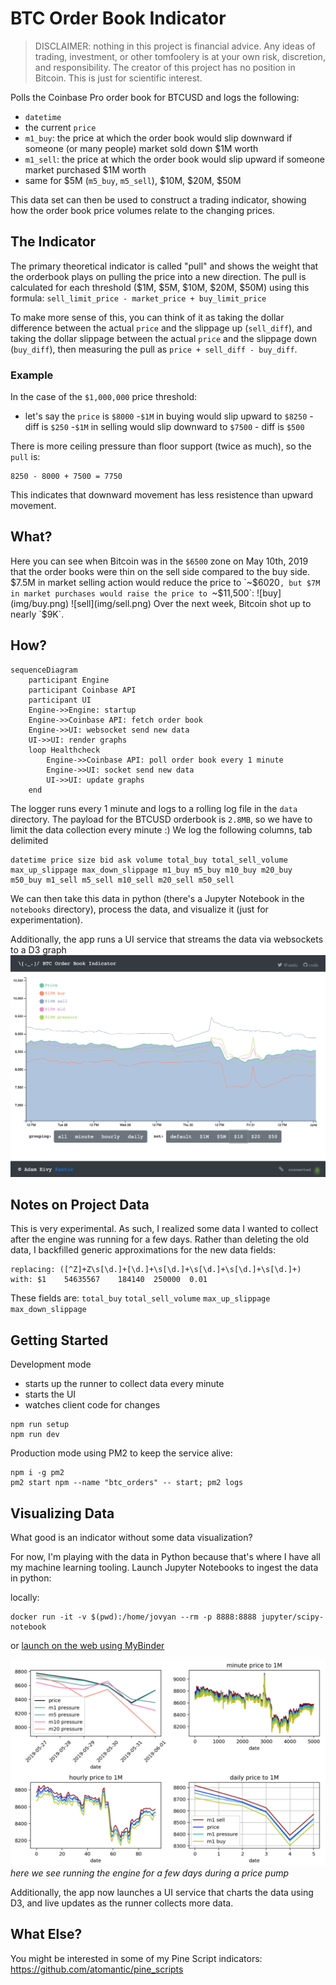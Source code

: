 # BTC Order Book Indicator

> DISCLAIMER: nothing in this project is financial advice. Any ideas of trading, investment, or other tomfoolery is at your own risk, discretion, and responsibility. The creator of this project has no position in Bitcoin. This is just for scientific interest.

Polls the Coinbase Pro order book for BTCUSD and logs the following:
- `datetime`
- the current `price`
- `m1_buy`: the price at which the order book would slip downward if someone (or many people) market sold down $1M worth
- `m1_sell`: the price at which the order book would slip upward if someone market purchased $1M worth
- same for $5M (`m5_buy`, `m5_sell`), $10M, $20M, $50M

This data set can then be used to construct a trading indicator, showing how the order book price volumes relate to the changing prices.

## The Indicator
The primary theoretical indicator is called "pull" and shows the weight that the orderbook plays on pulling the price into a new direction. The pull is calculated for each threshold ($1M, $5M, $10M, $20M, $50M) using this formula: 
`sell_limit_price - market_price + buy_limit_price`

To make more sense of this, you can think of it as taking the dollar difference between the actual `price` and the slippage up (`sell_diff`), and taking the dollar slippage between the actual `price` and the slippage down (`buy_diff`), then measuring the pull as `price + sell_diff - buy_diff`.

### Example
In the case of the `$1,000,000` price threshold: 
- let's say the `price` is `$8000`
-`$1M` in buying would slip upward to `$8250` - diff is `$250`
-`$1M` in selling would slip downward to `$7500` - diff is `$500`

There is more ceiling pressure than floor support (twice as much), so the `pull` is:
```
8250 - 8000 + 7500 = 7750
```

This indicates that downward movement has less resistence than upward movement.

## What?
Here you can see when Bitcoin was in the `$6500` zone on May 10th, 2019 that the order books were thin on the sell side compared to the buy side. $7.5M in market selling action would reduce the price to `~$6020`, but $7M in market purchases would raise the price to `~$11,500`:
![buy](img/buy.png)
![sell](img/sell.png)
Over the next week, Bitcoin shot up to nearly `$9K`.

## How?

```mermaid
sequenceDiagram
    participant Engine
    participant Coinbase API
    participant UI
    Engine->>Engine: startup
    Engine->>Coinbase API: fetch order book
    Engine->>UI: websocket send new data
    UI->>UI: render graphs
    loop Healthcheck
        Engine->>Coinbase API: poll order book every 1 minute
        Engine->>UI: socket send new data
        UI->>UI: update graphs
    end
```

The logger runs every 1 minute and logs to a rolling log file in the `data` directory.
The payload for the BTCUSD orderbook is `2.8MB`, so we have to limit the data collection every minute :)
We log the following columns, tab delimited
```
datetime price size bid ask volume total_buy total_sell_volume max_up_slippage max_down_slippage m1_buy m5_buy m10_buy m20_buy m50_buy m1_sell m5_sell m10_sell m20_sell m50_sell
```
We can then take this data in python (there's a Jupyter Notebook in the `notebooks` directory), process the data, and visualize it (just for experimentation).

Additionally, the app runs a UI service that streams the data via websockets to a D3 graph
![dashboard](img/dashboard.png)


## Notes on Project Data

This is very experimental. As such, I realized some data I wanted to collect after the engine was running for a few days. Rather than deleting the old data, I backfilled generic approximations for the new data fields:
```
replacing: ([^Z]+Z\s[\d.]+[\d.]+\s[\d.]+\s[\d.]+\s[\d.]+\s[\d.]+)
with: $1	54635567	184140	250000	0.01
```
These fields are:
`total_buy` `total_sell_volume` `max_up_slippage` `max_down_slippage`

## Getting Started

Development mode
* starts up the runner to collect data every minute
* starts the UI
* watches client code for changes
```
npm run setup
npm run dev
```

Production mode
using PM2 to keep the service alive:
```
npm i -g pm2
pm2 start npm --name "btc_orders" -- start; pm2 logs
```

## Visualizing Data

What good is an indicator without some data visualization?

For now, I'm playing with the data in Python because that's where I have all my machine learning tooling.
Launch Jupyter Notebooks to ingest the data in python:

locally:
```
docker run -it -v $(pwd):/home/jovyan --rm -p 8888:8888 jupyter/scipy-notebook
```
or [launch on the web using MyBinder](https://mybinder.org/v2/gh/atomantic/bitcoin_orderbook_indicator/master)

![sample data](img/sample.png)
*here we see running the engine for a few days during a price pump*

Additionally, the app now launches a UI service that charts the data using D3, and live updates as the runner collects more data.


## What Else?

You might be interested in some of my Pine Script indicators: https://github.com/atomantic/pine_scripts
